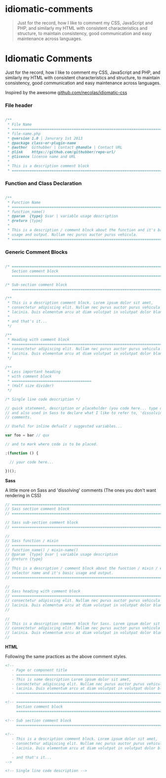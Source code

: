 # idiomatic-comments

> Just for the record, how I like to comment my CSS, JavaScript and PHP, and similarly my HTML with consistent characteristics and structure, to maintain consistency, good communication and easy maintenance across languages.

# Idiomatic Comments

Just for the record, how I like to comment my CSS, JavaScript and PHP, and similarly my HTML with consistent characteristics and structure, to maintain consistency, good communication and easy maintenance across languages.

Inspired by the awesome [github.com/necolas/idiomatic-css](https://github.com/necolas/idiomatic-css)

### File header

```javascript

/** 
 * File Name
 * ========================================================================
 * file-name.php
 * @version 1.0 | Janurary 1st 2013
 * @package class-or-plugin-name
 * @author  Githubber | Contact @handle | Contact URL
 * @link    https://github.com/githubber/repo-url/
 * @licence license name and URL
 *
 * This is a description comment block
 * ======================================================================== */ 

```

### Function and Class Declaration

```javascript

/** 
 * Function Name
 * ========================================================================
 * function_name()
 * @param  {type} $var | variable usage description
 * @return {type}
 * 
 * This is a description / comment block about the function and it's basic 
 * usage and output. Nullam nec purus auctor purus vehicula.
 * ======================================================================== */ 

```

### Generic Comment Blocks

```javascript

/* ========================================================================
   Section comment block
   ======================================================================== */

/* Sub-section comment block
   ======================================================================== */

/**
 * This is a description comment block. Lorem ipsum dolor sit amet, 
 * consectetur adipiscing elit. Nullam nec purus auctor purus vehicula 
 * lacinia. Duis elementum arcu at diam volutpat in volutpat dolor blandit.
 *
 * and that's it...
 */ 
 
/**
 * Heading with comment block
 * ========================================================================
 * consectetur adipiscing elit. Nullam nec purus auctor purus vehicula 
 * lacinia. Duis elementum arcu at diam volutpat in volutpat dolor blandit.
 */ 
 
/**
 * Less important heading 
 * with comment block
 * ====================================
 * (Half size divider)
 */

/* Single line code description */

// quick statement, description or placeholder (you code here... type of thing)
// and also used in Sass to declare what I like to refer to, 'dissolving' 
// comments.

// Useful for inline defualt / suggested variables...

var foo = bar // qux

// and to mark where code is to be placed.

;(function () {

  // your code here...

})();

```

**Sass**

A little more on Sass and 'dissolving' comments (The ones you don't want rendering in CSS)

```scss
// ========================================================================
// Sass section comment block
// ======================================================================== /

// Sass sub-section comment block
// ======================================================================== /

//
// Sass function / mixin
// ========================================================================
// function_name() / mixin-name()
// @param  {type} $var | variable usage description
// @return {type}
// 
// This is a description / comment block about the function / mixin / extend 
// selector name and it's basic usage and output.
// ======================================================================== / 
   
//
// Sass heading with comment block
// ========================================================================
// consectetur adipiscing elit. Nullam nec purus auctor purus vehicula 
// lacinia. Duis elementum arcu at diam volutpat in volutpat dolor blandit.
// 
   
//
// This is a description comment block for Sass. Lorem ipsum dolor sit amet, 
// consectetur adipiscing elit. Nullam nec purus auctor purus vehicula 
// lacinia. Duis elementum arcu at diam volutpat in volutpat dolor blandit.
//

```

**HTML**

Following the same practices as the above comment styles.

```html
<!--
   - Page or component title
   - ========================================================================
   - This is some description Lorem ipsum dolor sit amet, 
   - consectetur adipiscing elit. Nullam nec purus auctor purus vehicula 
   - lacinia. Duis elementum arcu at diam volutpat in volutpat dolor blandit.
   - ======================================================================== -->

<!-- ========================================================================
     Section comment block
     ======================================================================== -->
   
<!-- Sub section comment block
     ======================================================================== -->
     
<!--
   - This is a description comment block. Lorem ipsum dolor sit amet, 
   - consectetur adipiscing elit. Nullam nec purus auctor purus vehicula 
   - lacinia. Duis elementum arcu at diam volutpat in volutpat dolor blandit.
   -
   - and that's it...
--> 

<!-- Single line code description -->

```

